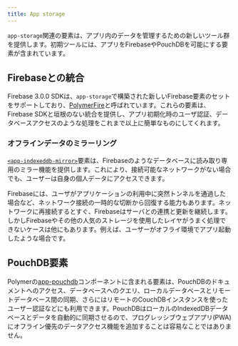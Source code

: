 ```yaml
---
title: App storage
---
```


<!-- toc -->

`app-storage`関連の要素は、アプリ内のデータを管理するための新しいツール群を提供します。初期ツールには、アプリをFirebaseやPouchDBを可能にする要素が含まれています。

## Firebaseとの統合

Firebase 3.0.0 SDKは、`app-storage`で構築された新しいFirebase要素のセットをサポートしており、[PolymerFire](https://github.com/Firebase/PolymerFire)と呼ばれています。これらの要素は、Firebase SDKと垣根のない統合を提供し、アプリ初期化時のユーザ認証、データベースアクセスのような処理をこれまで以上に簡単なものにしてくれます。
### オフラインデータのミラーリング

[`<app-indexeddb-mirror>`](https://www.webcomponents.org/element/PolymerElements/app-storage/app-indexeddb-mirror)要素は、Firebaseのようなデータベースに読み取り専用のミラー機能を提供します。これにより、接続可能なネットワークがない場合でも、ユーザーは自身の個人データにアクセスできます。

Firebaseには、ユーザがアプリケーションの利用中に突然トンネルを通過した場合など、ネットワーク接続の一時的な切断から回復する能力もあります。ネットワークに再接続するとすぐ、Firebaseはサーバとの連携と更新を継続します。しかしFirebaseやその他の人気のストレージを使用したレイヤがうまく処理できないケースは他にもあります。例えば、ユーザーがオフライ環境でアプリ起動したような場合です。

## PouchDB要素

Polymerの[app-pouchdb](https://www.webcomponents.org/element/PolymerElements/app-pouchdb)コンポーネントに含まれる要素は、PouchDBのドキュメントへのアクセス、データベースへのクエリ、ローカルデータベースとリモートデータベース間の同期、さらにはリモートのCouchDBインスタンスを使ったユーザー認証などにも利用できます。PouchDBはローカルのIndexedDBデータベースとデータを自動的に同期させるので、プログレッシブウェブアプリ(PWA)にオフライン優先のデータアクセス機能を追加することは容易なことではありません。
